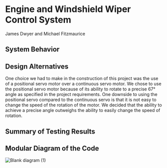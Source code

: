 # Engine and Windshield Wiper Control System
James Dwyer and Michael Fitzmaurice

## System Behavior


## Design Alternatives
One choice we had to make in the construction of this project was the use of a positional servo motor over a continuous servo motor. We chose to use the positional servo motor because of its ability to rotate to a precise 67° angle as specified in the project requirements. One downside to using the positional servo compared to the continuous servo is that it is not easy to change the speed of the rotation of the motor. We decided that the ability to achieve a precise angle outweighs the ability to easily change the speed of rotation.

## Summary of Testing Results

## Modular Diagram of the Code
![Blank diagram (1)](https://github.com/user-attachments/assets/69c243e4-1b90-4d63-b989-ea2e3d67886c)
